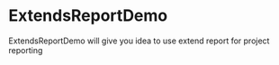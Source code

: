 # ExtendsReportDemo
ExtendsReportDemo will give you idea to use extend report for project reporting 
